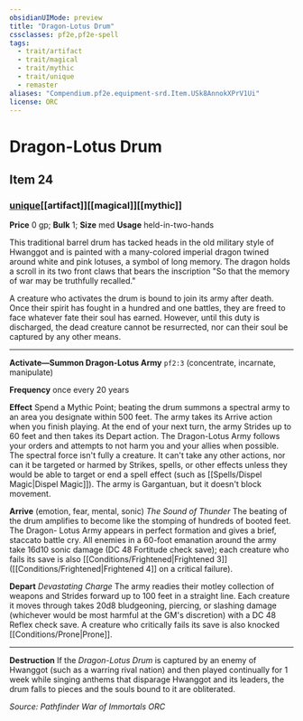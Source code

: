```yaml
---
obsidianUIMode: preview
title: "Dragon-Lotus Drum"
cssclasses: pf2e,pf2e-spell
tags:
  - trait/artifact
  - trait/magical
  - trait/mythic
  - trait/unique
  - remaster
aliases: "Compendium.pf2e.equipment-srd.Item.USk8AnnokXPrV1Ui"
license: ORC
---
```

# Dragon-Lotus Drum
## Item 24
### [unique](unique "Unique Rarity Trait")[[artifact]][[magical]][[mythic]]


**Price** 0 gp; 
**Bulk** 1; **Size** med
**Usage** held-in-two-hands

This traditional barrel drum has tacked heads in the old military style of Hwanggot and is painted with a many-colored imperial dragon twined around white and pink lotuses, a symbol of long memory. The dragon holds a scroll in its two front claws that bears the inscription "So that the memory of war may be truthfully recalled."

A creature who activates the drum is bound to join its army after death. Once their spirit has fought in a hundred and one battles, they are freed to face whatever fate their soul has earned. However, until this duty is discharged, the dead creature cannot be resurrected, nor can their soul be captured by any other means.

* * *

**Activate—Summon Dragon-Lotus Army** `pf2:3` (concentrate, incarnate, manipulate)

**Frequency** once every 20 years

**Effect** Spend a Mythic Point; beating the drum summons a spectral army to an area you designate within 500 feet. The army takes its Arrive action when you finish playing. At the end of your next turn, the army Strides up to 60 feet and then takes its Depart action. The Dragon-Lotus Army follows your orders and attempts to not harm you and your allies when possible. The spectral force isn't fully a creature. It can't take any other actions, nor can it be targeted or harmed by Strikes, spells, or other effects unless they would be able to target or end a spell effect (such as [[Spells/Dispel Magic|Dispel Magic]]). The army is Gargantuan, but it doesn't block movement.

**Arrive** (emotion, fear, mental, sonic) _The Sound of Thunder_ The beating of the drum amplifies to become like the stomping of hundreds of booted feet. The Dragon- Lotus Army appears in perfect formation and gives a brief, staccato battle cry. All enemies in a 60-foot emanation around the army take 16d10 sonic damage (DC 48 Fortitude check save); each creature who fails its save is also [[Conditions/Frightened|Frightened 3]] ([[Conditions/Frightened|Frightened 4]] on a critical failure).

**Depart** _Devastating Charge_ The army readies their motley collection of weapons and Strides forward up to 100 feet in a straight line. Each creature it moves through takes 20d8 bludgeoning, piercing, or slashing damage (whichever would be most harmful at the GM's discretion) with a DC 48 Reflex check save. A creature who critically fails its save is also knocked [[Conditions/Prone|Prone]].

* * *

**Destruction** If the _Dragon-Lotus Drum_ is captured by an enemy of Hwanggot (such as a warring rival nation) and then played continually for 1 week while singing anthems that disparage Hwanggot and its leaders, the drum falls to pieces and the souls bound to it are obliterated.

*Source: Pathfinder War of Immortals*
*ORC*